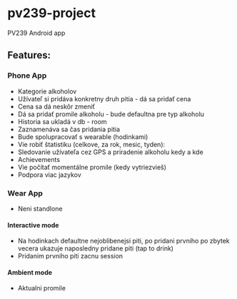 # pv239-project
PV239 Android app

## Features:
### Phone App
* Kategorie alkoholov
* Užívateľ si pridáva konkretny druh pitia - dá sa pridať cena
* Cena sa dá neskôr zmeniť
* Dá sa pridať promile alkoholu - bude defaultna pre typ alkoholu
* Historia sa ukladá v db - room
* Zaznamenáva sa čas pridania pitia
* Bude spolupracovať s wearable (hodinkami)
* Vie robiť štatistiku (celkove, za rok, mesic, tyden):
* Sledovanie užívateľa cez GPS a priradenie alkoholu kedy a kde
* Achievements
* Vie počítať momentálne promile (kedy vytriezvieš)
* Podpora viac jazykov
### Wear App
* Neni standlone
#### Interactive mode
* Na hodinkach defaultne nejoblibenejsi piti, po pridani prvniho po zbytek vecera ukazuje naposledny pridane piti (tap to drink)
* Pridanim prvniho piti zacnu session
#### Ambient mode
* Aktualni promile
